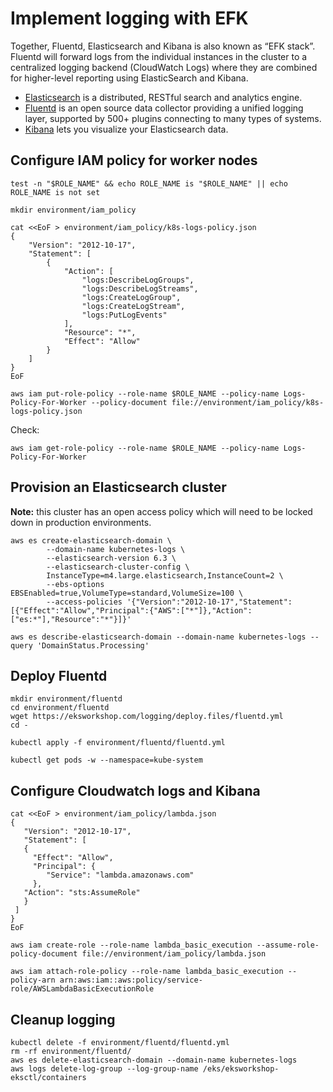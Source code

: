 # Implement logging with EFK

Together, Fluentd, Elasticsearch and Kibana is also known as “EFK stack”. Fluentd will forward logs from the individual instances in the cluster to a centralized logging backend (CloudWatch Logs) where they are combined for higher-level reporting using ElasticSearch and Kibana.

- [Elasticsearch](https://www.elastic.co/products/elasticsearch) is a distributed, RESTful search and analytics engine.
- [Fluentd](https://www.fluentd.org/) is an open source data collector providing a unified logging layer, supported by 500+ plugins connecting to many types of systems.
- [Kibana](https://www.elastic.co/products/kibana) lets you visualize your Elasticsearch data.

## Configure IAM policy for worker nodes

```
test -n "$ROLE_NAME" && echo ROLE_NAME is "$ROLE_NAME" || echo ROLE_NAME is not set
```

```
mkdir environment/iam_policy

cat <<EoF > environment/iam_policy/k8s-logs-policy.json
{
    "Version": "2012-10-17",
    "Statement": [
        {
            "Action": [
                "logs:DescribeLogGroups",
                "logs:DescribeLogStreams",
                "logs:CreateLogGroup",
                "logs:CreateLogStream",
                "logs:PutLogEvents"
            ],
            "Resource": "*",
            "Effect": "Allow"
        }
    ]
}
EoF

aws iam put-role-policy --role-name $ROLE_NAME --policy-name Logs-Policy-For-Worker --policy-document file://environment/iam_policy/k8s-logs-policy.json
```

Check:
```
aws iam get-role-policy --role-name $ROLE_NAME --policy-name Logs-Policy-For-Worker
```

## Provision an Elasticsearch cluster

**Note:** this cluster has an open access policy which will need to be locked down in production environments.

```
aws es create-elasticsearch-domain \
        --domain-name kubernetes-logs \
        --elasticsearch-version 6.3 \
        --elasticsearch-cluster-config \
        InstanceType=m4.large.elasticsearch,InstanceCount=2 \
        --ebs-options EBSEnabled=true,VolumeType=standard,VolumeSize=100 \
        --access-policies '{"Version":"2012-10-17","Statement":[{"Effect":"Allow","Principal":{"AWS":["*"]},"Action":["es:*"],"Resource":"*"}]}'
```

```
aws es describe-elasticsearch-domain --domain-name kubernetes-logs --query 'DomainStatus.Processing'
```

## Deploy Fluentd

```
mkdir environment/fluentd
cd environment/fluentd
wget https://eksworkshop.com/logging/deploy.files/fluentd.yml
cd -
```

```
kubectl apply -f environment/fluentd/fluentd.yml
```

```
kubectl get pods -w --namespace=kube-system
```

## Configure Cloudwatch logs and Kibana

```
cat <<EoF > environment/iam_policy/lambda.json
{
   "Version": "2012-10-17",
   "Statement": [
   {
     "Effect": "Allow",
     "Principal": {
        "Service": "lambda.amazonaws.com"
     },
   "Action": "sts:AssumeRole"
   }
 ]
}
EoF
```
```
aws iam create-role --role-name lambda_basic_execution --assume-role-policy-document file://environment/iam_policy/lambda.json
```
```
aws iam attach-role-policy --role-name lambda_basic_execution --policy-arn arn:aws:iam::aws:policy/service-role/AWSLambdaBasicExecutionRole
```

## Cleanup logging

```
kubectl delete -f environment/fluentd/fluentd.yml
rm -rf environment/fluentd/
aws es delete-elasticsearch-domain --domain-name kubernetes-logs
aws logs delete-log-group --log-group-name /eks/eksworkshop-eksctl/containers
```